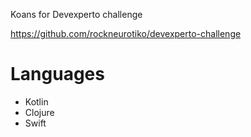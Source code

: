 Koans for Devexperto challenge

https://github.com/rockneurotiko/devexperto-challenge

# Languages

- Kotlin
- Clojure
- Swift
